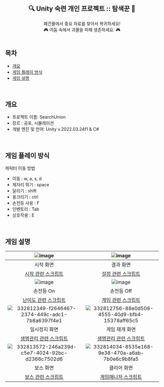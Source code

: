 <div align="center">
<h2>🔍 Unity 숙련 개인 프로젝트 :: 탐색꾼 🔎</h2>
폐건물에서 중요 자료를 찾아서 복귀하세요! <br/>
🎮 어둠 속에서 괴물을 피해 생존하세요.  🎮  <br/>
</div>

<br/>

## 목차
  - [개요](#개요) 
  - [게임 플레이 방식](#게임-플레이-방식)  
  - [게임 설명](#게임-설명)

<br/>

## 개요
- 프로젝트 이름: SearchUnion
- 장르 : 공포, 시뮬레이션
- 개발 엔진 및 언어: Unity v.2022.03.24f1 & C#

<br/>
  
## 게임 플레이 방식
캐릭터 이동 방법    
- 이동 : w, a, s, d
- 제자리 뛰기 : space
- 달리기 : shift
- 웅크리기 : ctrl
- 손전등 사용 : F
- 인벤토리 : Tab
- 상호작용 : E

<br/>

## 게임 설명
|![image](https://github.com/rlarhdal/SearchUnion/assets/93560053/60b49a95-aec3-4e7f-8c20-e064ce33fc83)|![image](https://github.com/rlarhdal/SearchUnion/assets/93560053/8e4ed335-3d62-489b-8178-905514a21033)
|:---:|:---:|
|시작 화면|결과 화면|
|[시작 관련 스크립트]()|[설정 관련 스크립트]()|
|![image](https://github.com/rlarhdal/SearchUnion/assets/93560053/197e90f0-53b1-4eb7-8c0d-cbacefd4c84d)|![image](https://github.com/rlarhdal/SearchUnion/assets/93560053/05fba57a-1547-4abb-8a29-09ab06724c7d)|
|손전등 On|손전등 Off|
|[난이도 관련 스크립트]()|[게임 관련 스크립트]()|
|![332812349-f2646467-2374-449c-adc1-7b8a6397f4e1](https://github.com/rlarhdal/BlockBuster/assets/167050340/c2253f1e-76f7-4192-bc44-d9667349525f)|![332812756-88e0d508-4555-40d9-bfb4-15378aff65c5](https://github.com/rlarhdal/BlockBuster/assets/167050340/66234f93-7fc3-4ea5-94db-4da0982e697e)|
|일시정지 화면|게임 재개 화면|
|[생명관리 관련 스크립트]()|[생명관리 관련 스크립트]()|
|![332813572-246a239d-c5e7-4024-92bc-d2366c7502d6](https://github.com/rlarhdal/BlockBuster/assets/167050340/66ac2fbd-37db-4a5b-b50f-86deb8743dfa)|![332814034-8535e168-9e38-470a-a6ab-7b0e6c9b8fa5](https://github.com/rlarhdal/BlockBuster/assets/167050340/69e3ef26-beb4-4e2a-a720-4ccf75f07a23)|
|보스 화면|클리어 화면|
|[보스 관련 스크립트]()|[게임매니저 스크립트]()|

